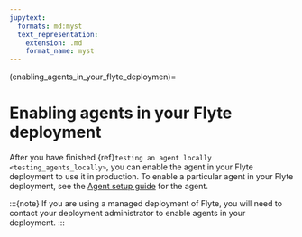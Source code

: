 ```yaml
---
jupytext:
  formats: md:myst
  text_representation:
    extension: .md
    format_name: myst
---
```


(enabling_agents_in_your_flyte_deploymen)=
# Enabling agents in your Flyte deployment

After you have finished {ref}`testing an agent locally <testing_agents_locally>`, you can enable the agent in your Flyte deployment to use it in production. To enable a particular agent in your Flyte deployment, see the [Agent setup guide](https://docs.flyte.org/en/latest/deployment/agents/index.html) for the agent.

:::{note}
If you are using a managed deployment of Flyte, you will need to contact your deployment administrator to enable agents in your deployment.
:::
